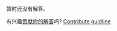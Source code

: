 
暂时还没有解答。

有兴趣[贡献你的解答](https://github.com/BFEdev/BFE.dev-solutions/blob/main/problem/detect-data-type-in-JavaScript_zh.md)吗? [Contribute guidline](https://github.com/BFEdev/BFE.dev-solutions#how-to-contribute)
